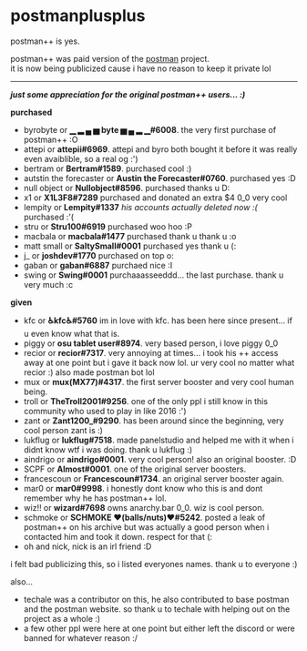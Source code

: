 # postmanplusplus
postman++ is yes.

postman++ was paid version of the [postman](https://github.com/moomooooo/postman) project. <br>
it is now being publicized cause i have no reason to keep it private lol
<hr>

***just some appreciation for the original postman++ users... :)*** 

**purchased** <br>
- byrobyte or **▁ ▂ ▄ ▅ byte ▅ ▄ ▂ ▁#6008**. the very first purchase of postman++ :O
- attepi or **attepii#6969**. attepi and byro both bought it before it was really even avaiblible, so a real og :')
- bertram or **Bertram#1589**. purchased cool :)
- autstin the forecaster or **Austin the Forecaster#0760**. purchased yes :D
- null object or **Nullobject#8596**. purchased thanks u D:
- x1 or **X1L3F8#7289** purchased and donated an extra $4 0_0 very cool
- lempity or **Lempity#1337** *his accounts actually deleted now :(* purchased :'(
- stru or **Stru100#6919** purchased woo hoo :P
- macbala or **macbala#1477** purchased thank u thank u :o
- matt small or **SaltySmall#0001** purchased yes thank u (:
- j_ or **joshdev#1770** purchased on top o:
- gaban or **gaban#6887** purchaed nice :I
- swing or **Swing#0001** purchaaasseeddd... the last purchase. thank u very much :c

**given** <br>
- kfc or **♿kfc♿#5760** im in love with kfc. has been here since present... if u even know what that is.
- piggy or **osu tablet user#8974**. very based person, i love piggy 0_0
- recior or **recior#7317**. very annoying at times... i took his ++ access away at one point but i gave it back now lol. ur very cool no matter what recior :) also made postman bot lol
- mux or **mux(MX77)#4317**. the first server booster and very cool human being.
- troll or **TheTroll2001#9256**. one of the only ppl i still know in this community who used to play in like 2016 :')
- zant or **Zant1200_#9290**. has been around since the beginning, very cool person zant is :)
- lukflug or **lukflug#7518**. made panelstudio and helped me with it when i didnt know wtf i was doing. thank u lukflug :)
- aindrigo or **aindrigo#0001**. very cool person! also an original booster. :D
- SCPF or **Almost#0001**. one of the original server boosters.
- francescoun or **Francescoun#1734**. an original server booster again.
- mar0 or **mar0#9998**. i honestly dont know who this is and dont remember why he has postman++ lol.
- wiz!! or **wizard#7698** owns anarchy.bar 0_0. wiz is cool person.
- schmoke or **SCHMOKE ❤(balls/nuts)❤#5242**. posted a leak of postman++ on his archive but was actually a good person when i contacted him and took it down. respect for that (:
- oh and nick, nick is an irl friend :D

i felt bad publicizing this, so i listed everyones names. thank u to everyone :)

also... <br>
- techale was a contributor on this, he also contributed to base postman and the postman website. so thank u to techale with helping out on the project as a whole :)
- a few other ppl were here at one point but either left the discord or were banned for whatever reason :/
